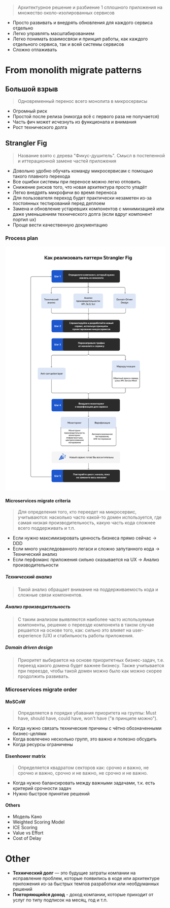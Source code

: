 > Архитектурное решение и разбиение 1 сплошного приложения на множество около-изолированных сервисов
* Просто развивать и внедрять обновления для каждого сервиса отдельно
* Легко управлять масштабированием
* Легко понимать взаимосвязи и принцип работы, как каждого отдельного сервиса, так и всей системы сервисов
* Сложно отлаживать
# From monolith migrate patterns
## Большой взрыв
> Одновременный перенос всего монолита в микросервисы
* Огромный риск
* Простой после релиза (никогда всё с первого раза не получается)
* Часть фич может исчезнуть из функционала и внимания
* Рост технического долга
## Strangler Fig
> Название взято с дерева "Фикус-душитель". Смысл в постепенной и иттерационной замене частей приложения
* Довольно удобно обучать команду микросервисам с помощью такого плавного перехода
* Все ошибки системы при переносе можно легко отловить
* Снижение рисков того, что новая архитектура просто упадёт
* Легко внедрять микрофичи во время переноса
* Для пользователя переход будет практически незаметен из-за постоянных тестирований перед деплоем
* Замена и обновление устаревших компонентов с минимизацией или даже уменьшением технического долга (если вдруг компонент портил ux)
* Проще вести качественную документацию
### Process plan
![](Untitled_47_1719847659.png)
#### Microservices migrate criteria
> Для определения того, кто переедет на микросервис, учитываются: насколько часто какой-то домен используется, где самая низкая производительность, какую часть кода сложнее всего поддерживать и т.п.
* Если нужно максимизировать ценность бизнеса прямо сейчас -> DDD
* Если много унаследованного легаси и сложно запутанного кода -> Технический анализ
* Если перфоманс приложения сильно сказывается на UX -> Анализ производительности
##### Технический анализ
> Такой анализ обращает внимание на поддерживаемость кода и сложные связи компонентов.
##### Анализ производительность
> С таким анализом выявляются наиболее часто используемые компоненты, решение о переезде компонента в таком случае решается на основе того, как: сильно это влияет на user-experience (UX) и стабильность работы приложения.
##### Domain driven design
> Приоритет выбирается на основе приоритетных бизнес-задач, т.е. переезд какого домена будет важнее бизнесу. Также учитывается при переезде, чтобы такой домен можно было как можно скорее продолжить развивать.
### Microservices migrate order
#### MoSCoW
> Определяется в порядке убавания приоритета на группы: Must have, should have, could have, won't have ("в принципе можно").
* Когда нужно связать технические причины с чётно обозначенными бизнес-целями
* Когда вовлечено несколько групп, это важно и полезно обсудить
* Когда ресурсы ограничены
#### Eisenhower matrix
> Определяется квадратом секторов как: срочно и важно, не срочно и важно, срочно и не важно, не срочно и не важно.
* Когда нужно балансировать между важными задачами, т.к. есть критерий срочности задач
* Нужно быстрое принятие решений
#### Others
* Модель Кано
* Weighted Scoring Model
* ICE Scoring
* Value vs Effort
* Cost of Delay
# Other
* **Технический долг** — это будущие затраты компании на исправление проблем, которые появились в коде или архитектуре приложения из-за быстрых темпов разработки или необдуманных решений
* **Повторяющийся доход** - доход компании, которые приходит от услуг по типу подписок на месяц, год и т.п.